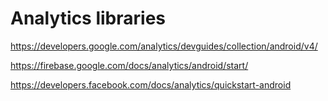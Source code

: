# Analytics libraries

https://developers.google.com/analytics/devguides/collection/android/v4/

https://firebase.google.com/docs/analytics/android/start/

https://developers.facebook.com/docs/analytics/quickstart-android

